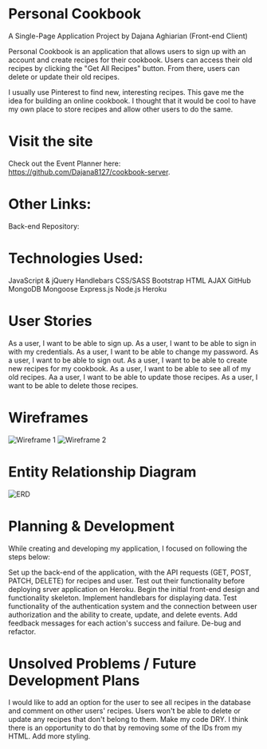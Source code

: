 # Personal Cookbook

A Single-Page Application Project by Dajana Aghiarian (Front-end Client)

Personal Cookbook is an application that allows users to sign up with an account and create recipes for their cookbook. Users can access their old recipes by clicking the "Get All Recipes" button. From there, users can delete or update their old recipes.

I usually use Pinterest to find new, interesting recipes. This gave me the idea for building an online cookbook. I thought that it would be cool to have my own place to store recipes and allow other users to do the same.

# Visit the site

Check out the Event Planner here: https://github.com/Dajana8127/cookbook-server.

# Other Links:

Back-end Repository:

# Technologies Used:

JavaScript & jQuery
Handlebars
CSS/SASS
Bootstrap
HTML
AJAX
GitHub
MongoDB
Mongoose
Express.js
Node.js
Heroku

# User Stories

As a user, I want to be able to sign up. As a user, I want to be able to sign in with my credentials. As a user, I want to be able to change my password. As a user, I want to be able to sign out. As a user, I want to be able to create new recipes for my cookbook. As a user, I want to be able to see all of my old recipes. Aa a user, I want to be able to update those recipes. As a user, I want to be able to delete those recipes.

# Wireframes

![Wireframe 1](https://imgur.com/U7Xyhoa)
![Wireframe 2](https://imgur.com/gp7qsOa)

# Entity Relationship Diagram

![ERD](https://imgur.com/Y67zklL)

# Planning & Development

While creating and developing my application, I focused on following the steps below:

Set up the back-end of the application, with the API requests (GET, POST, PATCH, DELETE) for recipes and user.
Test out their functionality before deploying srver application on Heroku.
Begin the initial front-end design and functionality skeleton.
Implement handlebars for displaying data.
Test functionality of the authentication system and the connection between user authorization and the ability to create, update, and delete events.
Add feedback messages for each action's success and failure.
De-bug and refactor.

# Unsolved Problems / Future Development Plans

I would like to add an option for the user to see all recipes in the database and comment on other users' recipes. Users won't be able to delete or update any recipes that don't belong to them.
Make my code DRY. I think there is an opportunity to do that by removing some of the IDs from my HTML.
Add more styling.
